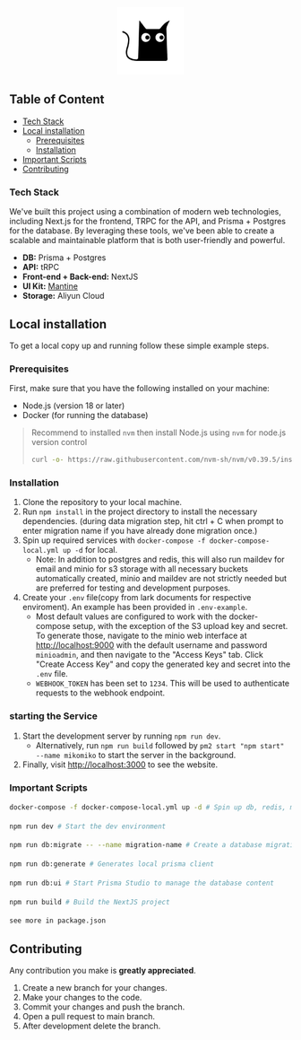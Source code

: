 <br />
<div align="center">
  <a href="https://mikomiko.cc">
    <img src="media/logo.png" alt="MikoMiko Logo" width="120" height="auto">
  </a>
</div>

## Table of Content

- [Tech Stack](#tech-stack)
- [Local installation](#local-installation)
  - [Prerequisites](#prerequisites)
  - [Installation](#installation)
- [Important Scripts](#important-scripts)
- [Contributing](#contributing)

### Tech Stack

We've built this project using a combination of modern web technologies, including Next.js for the frontend, TRPC for the API, and Prisma + Postgres for the database. By leveraging these tools, we've been able to create a scalable and maintainable platform that is both user-friendly and powerful.

- **DB:** Prisma + Postgres
- **API:** tRPC
- **Front-end + Back-end:** NextJS
- **UI Kit:** [Mantine](https://mantine.dev/)
- **Storage:** Aliyun Cloud

## Local installation

To get a local copy up and running follow these simple example steps.

### Prerequisites

First, make sure that you have the following installed on your machine:
- Node.js (version 18 or later)
- Docker (for running the database)

> Recommend to installed `nvm` then install Node.js using `nvm` for node.js version control
> ```sh
> curl -o- https://raw.githubusercontent.com/nvm-sh/nvm/v0.39.5/install.sh | bash
> ```

### Installation

1. Clone the repository to your local machine.
1. Run `npm install` in the project directory to install the necessary dependencies. (during data migration step, hit ctrl + C when prompt to enter migration name if you have already done migration once.)
1. Spin up required services with `docker-compose -f docker-compose-local.yml up -d` for local.
    * Note: In addition to postgres and redis, this will also run maildev for email and minio for s3 storage with all necessary buckets automatically created, minio and maildev are not strictly needed but are preferred for testing and development purposes.
1. Create your `.env` file(copy from lark documents for respective enviroment). An example has been provided in `.env-example`.
    * Most default values are configured to work with the docker-compose setup, with the exception of the S3 upload key and secret. To generate those, navigate to the minio web interface at [http://localhost:9000](http://localhost:9000) with the default username and password `minioadmin`, and then navigate to the "Access Keys" tab. Click "Create Access Key" and copy the generated key and secret into the `.env` file.
    * `WEBHOOK_TOKEN` has been set to `1234`. This will be used to authenticate requests to the webhook endpoint.
### starting the Service
1. Start the development server by running `npm run dev`.
    * Alternatively, run `npm run build` followed by `pm2 start "npm start" --name mikomiko` to start the server in the background.
1. Finally, visit [http://localhost:3000](http://localhost:3000) to see the website.
    <!-- * Note that account creation will run emails through maildev, which can be accessed at [http://localhost:1080](http://localhost:1080). -->
    <!-- * Also note that Cloudflare credentials are necessary in order for image uploads to work. -->

### Important Scripts
```sh
docker-compose -f docker-compose-local.yml up -d # Spin up db, redis, maildev, and minio

npm run dev # Start the dev environment

npm run db:migrate -- --name migration-name # Create a database migration with prisma after updating the schema

npm run db:generate # Generates local prisma client

npm run db:ui # Start Prisma Studio to manage the database content

npm run build # Build the NextJS project

see more in package.json
```

## Contributing

Any contribution you make is **greatly appreciated**.



1. Create a new branch for your changes.
1. Make your changes to the code.
1. Commit your changes and push the branch.
1. Open a pull request to main branch.
1. After development delete the branch.

